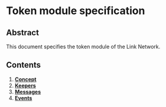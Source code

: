 # Token module specification



## Abstract

This document specifies the token module of the Link Network.

## Contents

1. **[Concept](01_concept.md)**
2. **[Keepers](02_keepers.md)**
3. **[Messages](03_messages.md)**
4. **[Events](04_events.md)**

